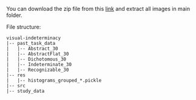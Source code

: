 You can download the zip file from this
[link](https://drive.google.com/file/d/1jKCcRIECSJSLO6M7GYGJyukKetpGh-Ox/view?usp=sharing)
and extract all images in main folder.


File structure:
```
visual-indeterminacy
|-- past_task_data
|   |-- Abstract_30
|   |-- AbstractFlat_30
|   |-- Dichotomous_30
|   |-- Indeterminate_30
|   |-- Recognizable_30
|-- res
|   |-- histograms_grouped_*.pickle
|-- src
|-- study_data
```